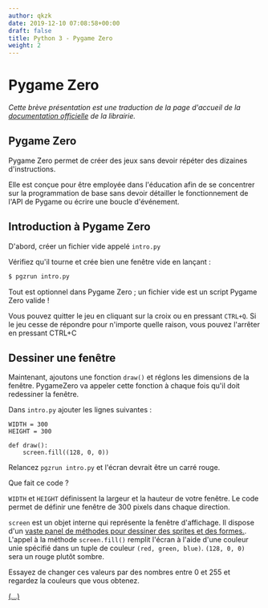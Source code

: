 ```yaml
---
author: qkzk
date: 2019-12-10 07:08:58+00:00
draft: false
title: Python 3 - Pygame Zero
weight: 2
---
```



# Pygame Zero


_Cette brève présentation est une traduction de la page d'accueil de la_
_[documentation officielle](https://pygame-zero.readthedocs.io/en/stable/)_
_de la librairie._

## Pygame Zero

Pygame Zero permet de créer des jeux sans devoir répéter des dizaines
d'instructions.

Elle est conçue pour être employée dans l'éducation afin de se
concentrer sur la programmation de base sans devoir détailler le
fonctionnement de l'API de Pygame ou écrire une boucle d'événement.

## Introduction à Pygame Zero

D'abord, créer un fichier vide appelé `intro.py`

Vérifiez qu'il tourne et crée bien une fenêtre vide en lançant :

~~~bash
$ pgzrun intro.py
~~~

Tout est optionnel dans Pygame Zero ; un fichier vide est un script
Pygame Zero valide !

Vous pouvez quitter le jeu en cliquant sur la croix ou en pressant `CTRL+Q`.
Si le jeu cesse de répondre pour n'importe quelle raison, vous pouvez
l'arrêter en pressant CTRL+C

## Dessiner une fenêtre

Maintenant, ajoutons une fonction `draw()` et réglons les dimensions de la
fenêtre. PygameZero va appeler cette fonction à chaque fois qu'il
doit redessiner la fenêtre.

Dans `intro.py` ajouter les lignes suivantes :

~~~pygame
WIDTH = 300
HEIGHT = 300

def draw():
    screen.fill((128, 0, 0))
~~~

Relancez `pgzrun intro.py` et l'écran devrait être un carré rouge.

Que fait ce code ?

`WIDTH` et `HEIGHT` définissent la largeur et la hauteur de votre fenêtre.
Le code permet de définir une fenêtre de 300 pixels dans chaque direction.

`screen` est un objet interne qui représente la fenêtre d'affichage. Il
dispose d'un [vaste panel de méthodes pour dessiner des sprites et des formes.](https://pygame-zero.readthedocs.io/en/stable/builtins.html#screen).
L'appel à la méthode `screen.fill()` remplit l'écran à l'aide d'une couleur unie
spécifié dans un tuple de couleur `(red, green, blue)`. `(128, 0, 0)` sera un
rouge plutôt sombre.

Essayez de changer ces valeurs par des nombres entre 0 et 255 et regardez la
couleurs que vous obtenez.

[(...)](https://pygame-zero.readthedocs.io/en/stable/introduction.html)
